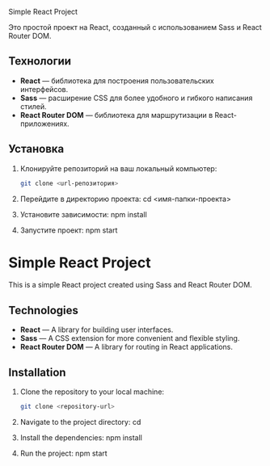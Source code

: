  Simple React Project

Это простой проект на React, созданный с использованием Sass и React Router DOM.

## Технологии

- **React** — библиотека для построения пользовательских интерфейсов.
- **Sass** — расширение CSS для более удобного и гибкого написания стилей.
- **React Router DOM** — библиотека для маршрутизации в React-приложениях.

## Установка

1. Клонируйте репозиторий на ваш локальный компьютер:

   ```bash
   git clone <url-репозитория>

2. Перейдите в директорию проекта: cd <имя-папки-проекта>

3. Установите зависимости: npm install

4. Запустите проект: npm start




# Simple React Project

This is a simple React project created using Sass and React Router DOM.

## Technologies

- **React** — A library for building user interfaces.
- **Sass** — A CSS extension for more convenient and flexible styling.
- **React Router DOM** — A library for routing in React applications.

## Installation

1. Clone the repository to your local machine:

   ```bash
   git clone <repository-url>

2. Navigate to the project directory: cd <project-folder-name>

3. Install the dependencies: npm install

4. Run the project: npm start


